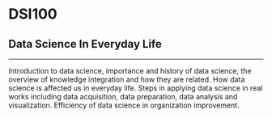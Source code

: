 # DSI100
## Data Science In Everyday Life
<hr>
Introduction to data science, importance and history of data science, the overview of knowledge integration and how they are related. How data science is     affected us in everyday life. Steps in applying data science in real works including data acquisition, data preparation, data analysis and visualization. Efficiency of data science in organization improvement. 
